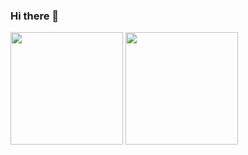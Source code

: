 ### Hi there 👋




<p>
  <img height="180em" src="https://github-readme-stats.vercel.app/api?username=mikkeschiren&show_icons=true&hide_border=true&&count_private=true&include_all_commits=true" />
  <img height="180em" src="https://github-readme-stats.vercel.app/api/top-langs/?username=mikkeschiren&exclude_repo=KNN-Image-Classification&show_icons=true&hide_border=true&layout=compact&langs_count=8"/>
</p>




<!--
**mikkeschiren/mikkeschiren** is a ✨ _special_ ✨ repository because its `README.md` (this file) appears on your GitHub profile.

Here are some ideas to get you started:

- 🔭 I’m currently working on ...
- 🌱 I’m currently learning ...
- 👯 I’m looking to collaborate on ...
- 🤔 I’m looking for help with ...
- 💬 Ask me about ...
- 📫 How to reach me: ...
- 😄 Pronouns: ...
- ⚡ Fun fact: ...
-->
